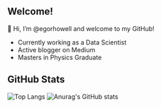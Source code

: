 ## Welcome!
👋 Hi, I’m @egorhowell and welcome to my GitHub!

- Currently working as a Data Scientist
- Active blogger on Medium
- Masters in Physics Graduate


## GitHub Stats
 ![Top Langs](https://github-readme-stats.vercel.app/api/top-langs/?username=egorhowell&layout=default&card_width=450&theme=graywhite)
 ![Anurag's GitHub stats](https://github-readme-stats.vercel.app/api?username=egorhowell&show_icons=true&theme=default&hide=contribs&card_width=200)
